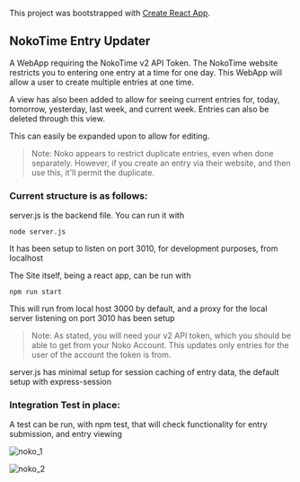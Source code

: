 This project was bootstrapped with [Create React App](https://github.com/facebook/create-react-app).

## NokoTime Entry Updater

A WebApp requiring the NokoTime v2 API Token.
The NokoTime website restricts you to entering one entry at a time for one day.
This WebApp will allow a user to create multiple entries at one time.

A view has also been added to allow for seeing current entries for, today, tomorrow, yesterday, last week, and current week. Entries can also be deleted through this view.

This can easily be expanded upon to allow for editing.

> Note: Noko appears to restrict duplicate entries, even when done separately. However, if you create an entry via their website, and then use this, it'll permit the duplicate.

### Current structure is as follows:

server.js is the backend file.
You can run it with 
```
node server.js
```
It has been setup to listen on port 3010, for development purposes, from localhost

The Site itself, being a react app, can be run with
```
npm run start
```
This will run from local host 3000 by default, and a proxy for the local server listening on port 3010 has been setup

> Note: As stated, you will need your v2 API token, which you should be able to get from your Noko Account. This updates only entries for the user of the account the token is from.

server.js has minimal setup for session caching of entry data, the default setup with express-session

### Integration Test in place:
A test can be run, with npm test, that will check functionality for entry submission, and entry viewing


![noko_1](https://user-images.githubusercontent.com/8482594/92403987-9298c180-f100-11ea-84a5-7d155be4e242.gif)

![noko_2](https://user-images.githubusercontent.com/8482594/92404040-aba17280-f100-11ea-9cf2-adf1a89d0111.gif)
